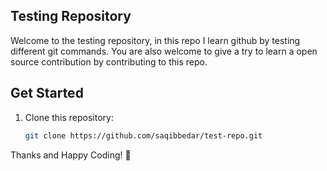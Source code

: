 ## Testing Repository

Welcome to the testing repository, in this repo I learn github by testing different git commands. You are also welcome to give a try to learn a open source contribution by contributing to this repo.

## Get Started

1. Clone this repository:  

    ```bash
    git clone https://github.com/saqibbedar/test-repo.git
    ```

Thanks and Happy Coding! 🚀
